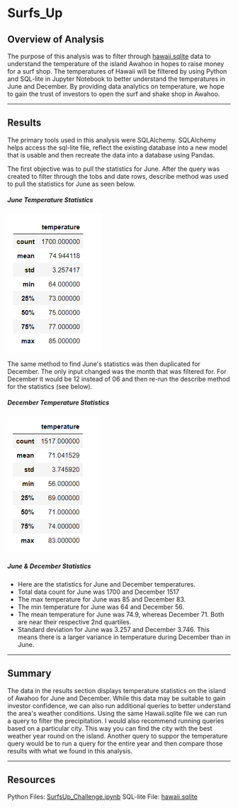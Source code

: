 # Surfs_Up

## Overview of Analysis

The purpose of this analysis was to filter through [hawaii.sqlite](hawaii.sqlite) data to understand the temperature of the island Awahoo in hopes to raise money for a surf shop. The temperatures of Hawaii will be filtered by using Python and SQL-lite in Jupyter Notebook to better understand the temperatures in June and December. By providing data analytics on temperature,  we hope to gain the trust of investors to open the surf and shake shop in Awahoo.

---
## Results

The primary tools used in this analysis were SQLAlchemy. SQLAlchemy helps access the sql-lite file, reflect the existing database into a new model that is usable and then recreate the data into a database using Pandas.

The first objective was to pull the statistics for June. After the query was created to filter through the tobs and date rows, describe method was used to pull the statistics for June as seen below.

##### June Temperature Statistics
![june_statistics.png](june_statistics.png)

The same method to find June's statistics was then duplicated for December. The only input changed was the month that was filtered for. For December it would be 12 instead of 06 and then re-run the describe method for the statistics (see below).
##### December Temperature Statistics
![dec_statistics.png](dec_statistics.png)

##### June & December Statistics
- Here are the statistics for June and December temperatures.
- Total data count for June was 1700 and December 1517
- The max temperature for June was 85 and December 83. 
- The min temperature for June was 64 and December 56.
- The mean temperature for June was 74.9, whereas December 71. Both are near their respective 2nd quartiles.
- Standard deviation for June was 3.257 and December 3.746. This means there is a larger variance in temperature during December than in June.

---
## Summary
The data in the results section displays temperature statistics on the island of Awahoo for June and December. While this data may be suitable to gain investor confidence, we can also run additional queries to better understand the area's weather conditions. Using the same Hawaii.sqlite file we can run a query to filter the precipitation. I would also recommend running queries based on a particular city. This way you can find the city with the best weather year round on the island. Another query to suppor the temperature query would be to run a query for the entire year and then compare those results with what we found in this analysis.

---
## Resources
Python Files: [SurfsUp_Challenge.ipynb](SurfsUp_Challenge.ipynb)
SQL-lite File: [hawaii.sqlite](hawaii.sqlite)